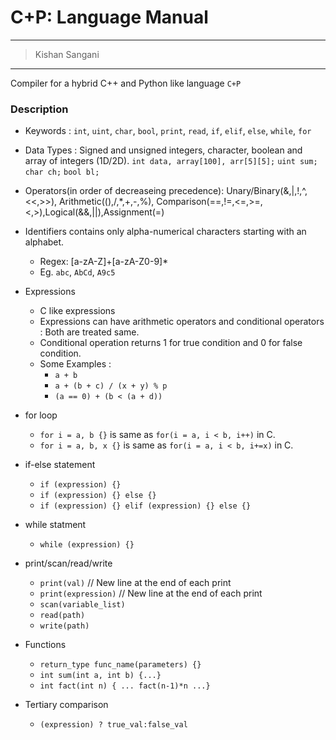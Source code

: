 # C+P: Language Manual
___
> Kishan Sangani
___

Compiler for a hybrid C++ and Python like language `C+P`

### Description
- Keywords : `int`, `uint`, `char`, `bool`, `print`, `read`, `if`, `elif`, `else`, `while`, `for`
- Data Types : Signed and unsigned integers, character, boolean and array of integers (1D/2D).
  `int data, array[100], arr[5][5];`
  `uint sum;`
  `char ch;`
  `bool bl;`

- Operators(in order of decreaseing precedence): Unary/Binary(&,|,!,^,<<,>>), Arithmetic((),/,*,+,-,%), Comparison(==,!=,<=,>=,<,>),Logical(&&,||),Assignment(=)

- Identifiers contains only alpha-numerical characters starting with an alphabet.
    - Regex: [a-zA-Z]+[a-zA-Z0-9]*
    - Eg. `abc`, `AbCd`, `A9c5`

- Expressions
  - C like expressions
  - Expressions can have arithmetic operators and conditional operators : Both are treated same.
  - Conditional operation returns 1 for true condition and 0 for false condition.
  - Some Examples :
    - `a + b`
    - `a + (b + c) / (x + y) % p`
    - `(a == 0) + (b < (a + d))`

- for loop
  - `for i = a, b {}` is same as `for(i = a, i < b, i++)` in C.
  - `for i = a, b, x {}` is same as `for(i = a, i < b, i+=x)` in C.

- if-else statement
  - `if (expression) {}`
  - `if (expression) {} else {}`
  - `if (expression) {} elif (expression) {} else {}`

- while statment
  - `while (expression) {}`

- print/scan/read/write
  - `print(val)`       // New line at the end of each print
  - `print(expression)`       // New line at the end of each print
  - `scan(variable_list)`
  - `read(path)`
  - `write(path)`

- Functions
    - `return_type func_name(parameters) {}`
    - `int sum(int a, int b) {...}`
    - `int fact(int n) { ... fact(n-1)*n ...}`

- Tertiary comparison
    - `(expression) ? true_val:false_val`
